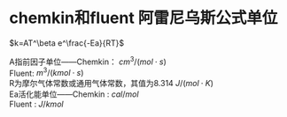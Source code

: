# chemkin和fluent 阿雷尼乌斯公式单位 
 $k=AT^\beta e^\frac{-Ea}{RT}$  

A指前因子单位——Chemkin： $cm^3/(mol\cdot s)$  
Fluent: $m^3/(kmol\cdot s)$   
R为摩尔气体常数或通用气体常数，其值为8.314 $J/(mol\cdot K)$  
Ea活化能单位——Chemkin : $cal/mol$  
Fluent : $J/kmol$